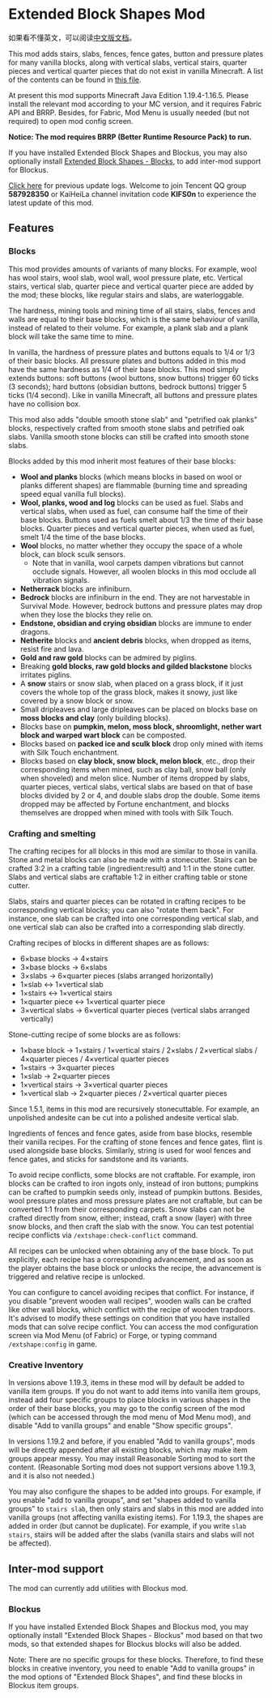 # Extended Block Shapes Mod

如果看不懂英文，可以阅读[中文版文档](README.md)。

This mod adds stairs, slabs, fences, fence gates, button and pressure plates for many vanilla blocks, along with vertical slabs, vertical stairs, quarter pieces and vertical quarter pieces that do not exist in vanilla Minecraft. A list of the contents can be found in [this file](BlockList.md).

At present this mod supports Minecraft Java Edition 1.19.4-1.16.5. Please install the relevant mod according to your MC version, and it requires Fabric API and BRRP. Besides, for Fabric, Mod Menu is usually needed (but not required) to open mod config screen.

**Notice: The mod requires BRRP (Better Runtime Resource Pack) to run.**

If you have installed Extended Block Shapes and Blockus, you may also optionally install [Extended Block Shapes - Blocks](#Blocks), to add inter-mod support for Blockus.

[Click here](UpdateLog-en.md) for previous update logs. Welcome to join Tencent QQ group **587928350** or KaiHeiLa channel invitation code **KlFS0n** to experience the latest update of this mod.

## Features

### Blocks

This mod provides amounts of variants of many blocks. For example, wool has wool stairs, wool slab, wool wall, wool pressure plate, etc. Vertical stairs, vertical slab, quarter piece and vertical quarter piece are added by the mod; these blocks, like regular stairs and slabs, are waterloggable.

The hardness, mining tools and mining time of all stairs, slabs, fences and walls are equal to their base blocks, which is the same behaviour of vanilla, instead of related to their volume. For example, a plank slab and a plank block will take the same time to mine.

In vanilla, the hardness of pressure plates and buttons equals to 1/4 or 1/3 of their basic blocks. All pressure plates and buttons added in this mod have the same hardness as 1/4 of their base blocks. This mod simply extends buttons: soft buttons (wool buttons, snow buttons) trigger 60 ticks (3 seconds); hard buttons (obsidian buttons, bedrock buttons) trigger 5 ticks (1/4 second). Like in vanilla Minecraft, all buttons and pressure plates have no collision box.

This mod also adds "double smooth stone slab" and "petrified oak planks" blocks, respectively crafted from smooth stone slabs and petrified oak slabs. Vanilla smooth stone blocks can still be crafted into smooth stone slabs.

Blocks added by this mod inherit most features of their base blocks:

- **Wool and planks** blocks (which means blocks in based on wool or planks different shapes) are flammable (burning time and spreading speed equal vanilla full blocks).
- **Wool, planks, wood and log** blocks can be used as fuel. Slabs and vertical slabs, when used as fuel, can consume half the time of their base blocks. Buttons used as fuels smelt about 1/3 the time of their base blocks. Quarter pieces and vertical quarter pieces, when used as fuel, smelt 1/4 the time of the base blocks.
- **Wool** blocks, no matter whether they occupy the space of a whole block, can block sculk sensors.
    - Note that in vanilla, wool carpets dampen vibrations but cannot occlude signals. However, all woolen blocks in this mod occlude all vibration signals.
- **Netherrack** blocks are infiniburn.
- **Bedrock** blocks are infiniburn in the end. They are not harvestable in Survival Mode. However, bedrock buttons and pressure plates may drop when they lose the blocks they relie on.
- **Endstone, obsidian and crying obsidian** blocks are immune to ender dragons.
- **Netherite** blocks and **ancient debris** blocks, when dropped as items, resist fire and lava.
- **Gold and raw gold** blocks can be admired by piglins.
- Breaking **gold blocks, raw gold blocks and gilded blackstone** blocks irritates piglins.
- A **snow** stairs or snow slab, when placed on a grass block, if it just covers the whole top of the grass block, makes it snowy, just like covered by a snow block or snow.
- Small dripleaves and large dripleaves can be placed on blocks base on **moss blocks and clay** (only building blocks).
- Blocks base on **pumpkin, melon, moss block, shroomlight, nether wart block and warped wart block** can be composted.
- Blocks based on **packed ice and sculk block** drop only mined with items with Silk Touch enchantment.
- Blocks based on **clay block, snow block, melon block**, etc., drop their corresponding items when mined, such as clay ball, snow ball (only when shoveled) and melon slice. Number of items dropped by slabs, quarter pieces, vertical slabs, vertical slabs are based on that of base blocks divided by 2 or 4, and double slabs drop the double. Some items dropped may be affected by Fortune enchantment, and blocks themselves are dropped when mined with tools with Silk Touch.

### Crafting and smelting

The crafting recipes for all blocks in this mod are similar to those in vanilla. Stone and metal blocks can also be made with a stonecutter. Stairs can be crafted 3:2 in a crafting table (ingredient:result) and 1:1 in the stone cutter. Slabs and vertical slabs are craftable 1:2 in either crafting table or stone cutter.

Slabs, stairs and quarter pieces can be rotated in crafting recipes to be corresponding vertical blocks; you can also "rotate them back". For instance, one slab can be crafted into one corresponding vertical slab, and one vertical slab can also be crafted into a corresponding slab directly.

Crafting recipes of blocks in different shapes are as follows:

- 6×base blocks → 4×stairs
- 3×base blocks → 6×slabs
- 3×slabs → 6×quarter pieces (slabs arranged horizontally)
- 1×slab ↔ 1×vertical slab
- 1×stairs ↔ 1×vertical stairs
- 1×quarter piece ↔ 1×vertical quarter piece
- 3×vertical slabs → 6×vertical quarter pieces (vertical slabs arranged vertically)

Stone-cutting recipe of some blocks are as follows:

- 1×base block → 1×stairs / 1×vertical stairs / 2×slabs / 2×vertical slabs / 4×quarter pieces / 4×vertical quarter pieces
- 1×stairs → 3×quarter pieces
- 1×slab → 2×quarter pieces
- 1×vertical stairs → 3×vertical quarter pieces
- 1×vertical slab → 2×quarter pieces / 2×vertical quarter pieces

Since 1.5.1, items in this mod are recursively stonecuttable. For example, an unpolished andesite can be cut into a polished andesite vertical slab.

Ingredients of fences and fence gates, aside from base blocks, resemble their vanilla recipes. For the crafting of stone fences and fence gates, flint is used alongside base blocks. Similarly, string is used for wool fences and fence gates, and sticks for sandstone and its variants.

To avoid recipe conflicts, some blocks are not craftable. For example, iron blocks can be crafted to iron ingots only, instead of iron buttons; pumpkins can be crafted to pumpkin seeds only, instead of pumpkin buttons. Besides, wool pressure plates and moss pressure plates are not craftable, but can be converted 1:1 from their corresponding carpets. Snow slabs can not be crafted directly from snow, either; instead, craft a snow (layer) with three snow blocks, and then craft the slab with the snow. You can test potential recipe conflicts via `/extshape:check-conflict` command.

All recipes can be unlocked when obtaining any of the base block. To put explicitly, each recipe has a corresponding advancement, and as soon as the player obtains the base block or unlocks the recipe, the advancement is triggered and relative recipe is unlocked.

You can configure to cancel avoiding recipes that conflict. For instance, if you disable "prevent wooden wall recipes", wooden walls can be crafted like other wall blocks, which conflict with the recipe of wooden trapdoors. It's advised to modify these settings on condition that you have installed mods that can solve recipe conflict. You can access the mod configuration screen via Mod Menu (of Fabric) or Forge, or typing command `/extshape:config` in game.

### Creative Inventory

In versions above 1.19.3, items in these mod will by default be added to vanilla item groups. If you do not want to add items into vanilla item groups, instead add four specific groups to place blocks in various shapes in the order of their base blocks, you may go to the config screen of the mod (which can be accessed through the mod menu of Mod Menu mod), and disable "Add to vanilla groups" and enable "Show specific groups".

In versions 1.19.2 and before, if you enabled "Add to vanilla groups", mods will be directly appended after all existing blocks, which may make item groups appear messy. You may install Reasonable Sorting mod to sort the content. (Reasonable Sorting mod does not support versions above 1.19.3, and it is also not needed.)

You may also configure the shapes to be added into groups. For example, if you enable "add to vanilla groups", and set "shapes added to vanilla groups" to `stairs slab`, then only stairs and slabs in this mod are added into vanilla groups (not affecting vanilla existing items). For 1.19.3, the shapes are added in order (but cannot be duplicate). For example, if you write `slab stairs`, stairs will be added after the slabs (vanilla stairs and slabs will not be affected).

## Inter-mod support

The mod can currently add utilities with Blockus mod.

### Blockus

If you have installed Extended Block Shapes and Blockus mod, you may optionally install "Extended Block Shapes - Blockus" mod based on that two mods, so that extended shapes for Blockus blocks will also be added.

Note: There are no specific groups for these blocks. Therefore, to find these blocks in creative inventory, you need to enable "Add to vanilla groups" in the mod options of "Extended Block Shapes", and find these blocks in Blockus item groups.